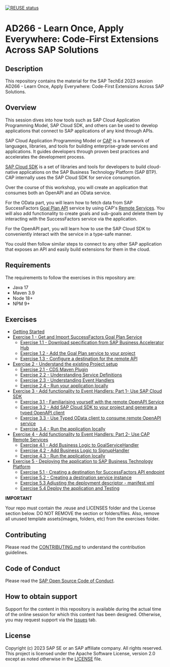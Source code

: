 [![REUSE status](https://api.reuse.software/badge/github.com/SAP-samples/teched2023-AD266)](https://api.reuse.software/info/github.com/SAP-samples/teched2023-AD266)

# AD266 - Learn Once, Apply Everywhere: Code-First Extensions Across SAP Solutions

## Description

This repository contains the material for the SAP TechEd 2023 session AD266 - Learn Once, Apply Everywhere: Code-First Extensions Across SAP Solutions.


## Overview

This session dives into how tools such as SAP Cloud Application Programming Model, SAP Cloud SDK, and others can be used to develop applications that connect to SAP applications of any kind through APIs.

SAP Cloud Application Programming Model or [CAP](https://cap.cloud.sap/docs/) is a framework of languages, libraries, and tools for building enterprise-grade services and applications. 
It guides developers through proven best practices and accelerates the development process. 

[SAP Cloud SDK](https://sap.github.io/cloud-sdk/docs/overview/overview-cloud-sdk) is a set of libraries and tools for developers to build cloud-native applications on the SAP Business Technology Platform (SAP BTP).
CAP internally uses the SAP Cloud SDK for service consumption.

Over the course of this workshop, you will create an application that consumes both an OpenAPI and an OData service. 

For the OData part, you will learn how to fetch data from SAP SuccessFactors [Goal Plan API](https://api.sap.com/api/PerformanceandGoalsPMGM/overview) service by using CAP's [Remote Services](https://cap.cloud.sap/docs/java/remote-services#configuring-remote-services).
You will also add functionality to create goals and sub-goals and delete them by interacting with the SuccessFactors service via the application.

For the OpenAPI part, you will learn how to use the SAP Cloud SDK to conveniently interact with the service in a type-safe manner. 

You could then follow similar steps to connect to any other SAP application that exposes an API and easily build extensions for them in the cloud.

## Requirements

The requirements to follow the exercises in this repository are:

- Java 17
- Maven 3.9
- Node 18+
- NPM 9+

## Exercises

- [Getting Started](exercises/ex0/)
- [Exercise 1 - Get and Import SuccessFactors Goal Plan Service](exercises/ex1/)
    - [Exercise 1.1 - Download specification from SAP Business Accelerator Hub](exercises/ex1#exercise-11-download-specification-from-sap-business-accelerator-hub)
    - [Exercise 1.2 - Add the Goal Plan service to your project](exercises/ex1#exercise-12-add-the-goal-plan-service-to-your-project)
    - [Exercise 1.3 - Configure a destination for the remote API](exercises/ex1#exercise-12-configure-a-destination-for-the-remote-api)
- [Exercise 2 - Understand the existing Project setup](exercises/ex2/)
    - [Exercise 2.1 - CDS Maven Plugin](exercises/ex2#exercise-21-cds-maven-plugin)
    - [Exercise 2.2 - Understanding Service Definitions](exercises/ex2#exercise-22-understanding-service-definitions)
    - [Exercise 2.3 - Understanding Event Handlers](exercises/ex2#exercise-23-understanding-event-handlers)
    - [Exercise 2.4 - Run your application locally](exercises/ex2#exercise-24---run-your-application-locally)
- [Exercise 3 - Add functionality to Event Handlers: Part 1- Use SAP Cloud SDK](exercises/ex3/)
  - [Exercise 3.1 - Familiarising yourself with the remote OpenAPI Service](exercises/ex3#exercise-31---familiarising-yourself-with-the-remote-openapi-service)
  - [Exercise 3.2 - Add SAP Cloud SDK to your project and generate a typed OpenAPI client](exercises/ex3#exercise-32---add-sap-cloud-sdk-to-your-project-and-generate-a-typed-openapi-client)
  - [Exercise 3.3 - Use Typed OData client to consume remote OpenAPI service](exercises/ex3#exercise-33---use-typed-odata-client-to-consume-remote-openapi-service)
  - [Exercise 3.4 - Run the application locally](exercises/ex3#exercise-34---run-the-application-locally)
- [Exercise 4 - Add functionality to Event Handlers: Part 2- Use CAP Remote Services](exercises/ex4/)
  - [Exercise 4.1 - Add Business Logic to GoalServiceHandler](exercises/ex4#exercise-41---add-business-logic-to-goalservicehandler)
  - [Exercise 4.2 - Add Business Logic to SignupHandler](exercises/ex4#exercise-42---add-business-logic-to-signuphandler)
  - [Exercise 4.3 - Run the application locally](exercises/ex4#exercise-43---run-your-application-locally)
- [Exercise 5 - Deploying the application to SAP Business Technology Platform](exercises/ex5/)
  - [Exercise 5.1 - Creating a destination for SuccessFactors API endpoint](exercises/ex5#exercise-51-creating-a-destination-for-successfactors-api-endpoint)
  - [Exercise 5.2 - Creating a destination service instance](exercises/ex5#exercise-52-creating-a-destination-service-instance)
  - [Exercise 5.3 Adjusting the deployment descriptor - manifest.yml](exercises/ex5#exercise-53-adjusting-the-deployment-descriptor---manifestyml)
  - [Exercise 5.4 Deploy the application and Testing](exercises/ex5#exercise-54-deploy-the-application-and-testing)

**IMPORTANT**

Your repo must contain the .reuse and LICENSES folder and the License section below. DO NOT REMOVE the section or folders/files. Also, remove all unused template assets(images, folders, etc) from the exercises folder. 

## Contributing
Please read the [CONTRIBUTING.md](./CONTRIBUTING.md) to understand the contribution guidelines.

## Code of Conduct
Please read the [SAP Open Source Code of Conduct](https://github.com/SAP-samples/.github/blob/main/CODE_OF_CONDUCT.md).

## How to obtain support

Support for the content in this repository is available during the actual time of the online session for which this content has been designed. Otherwise, you may request support via the [Issues](../../issues) tab.

## License
Copyright (c) 2023 SAP SE or an SAP affiliate company. All rights reserved. This project is licensed under the Apache Software License, version 2.0 except as noted otherwise in the [LICENSE](LICENSES/Apache-2.0.txt) file.
